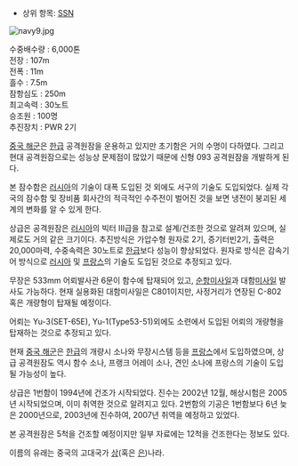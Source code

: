   * 상위 항목: [SSN](SSN.md)  

![navy9.jpg](http://z0.enha.kr/http://rigvedawiki.net/r1/pds/navy9.jpg)

수중배수량 : 6,000톤  
전장 : 107m  
전폭 : 11m  
흘수 : 7.5m  
잠항심도 : 250m  
최고속력 : 30노트  
승조원 : 100명  
추진장치 : PWR 2기

[중국 해군](%EC%A4%91%EA%B5%AD%20%ED%95%B4%EA%B5%B0.md)은
[한급](%ED%95%9C%EA%B8%89.md) 공격원잠을 운용하고 있지만 초기함은 거의 수명이 다하였다. 그리고 현대 공격원잠으로는
성능상 문제점이 많았기 때문에 신형 093 공격원잠을 개발하게 된다.

본 잠수함은 [러시아](%EB%9F%AC%EC%8B%9C%EC%95%84.md)의 기술이 대폭 도입된 것 외에도 서구의 기술도
도입되었다. 실제 각국의 잠수함 및 장비품 회사간의 적극적인 수주전이 벌어진 것을 보면 냉전이 붕괴된 세계의 변화를 알 수 있게 한다.

상급은 공격원잠은 [러시아](%EB%9F%AC%EC%8B%9C%EC%95%84.md)의 빅터 Ⅲ급을 참고로 설계/건조한 것으로 알려져
있으며, 실제로도 거의 같은 크기이다. 추진방식은 가압수형 원자로 2기, 증기터빈2기, 출력은 20,000마력, 수중속력은 30노트로
[한급](%ED%95%9C%EA%B8%89.md)보다 성능이 향상되었다. 원자로 방식은 감속기어 방식으로
[러시아](%EB%9F%AC%EC%8B%9C%EC%95%84.md) 및
[프랑스](%ED%94%84%EB%9E%91%EC%8A%A4.md)의 기술도 도입된 것으로 추정되고 있다.

무장은 533mm 어뢰발사관 6문이 함수에 탑재되어 있고,
[순항미사일](%EC%88%9C%ED%95%AD%EB%AF%B8%EC%82%AC%EC%9D%BC.md)과
대함[미사일](%EB%AF%B8%EC%82%AC%EC%9D%BC.md) 발사도 가능하다. 현재 실용화된 대함미사일은 C801이지만,
사정거리가 연장된 C-802 혹은 개량형이 탑재될 예정이다.

어뢰는 Yu-3(SET-65E), Yu-1(Type53-51)외에도 소련에서 도입된 어뢰의 개량형을 탑재하는 것으로 추정되고 있다.  

현재 [중국 해군](%EC%A4%91%EA%B5%AD%20%ED%95%B4%EA%B5%B0.md)은
[한급](%ED%95%9C%EA%B8%89.md)의 개량시 소나와 무장시스템 등을
[프랑스](%ED%94%84%EB%9E%91%EC%8A%A4.md)에서 도입하였으며, 상급 공격원잠도 역시 함수 소나, 프랭크 어레이
소나, 견인 소나에 프랑스의 기술이 도입될 가능성이 높다.

상급은 1번함이 1994년에 건조가 시작되었다. 진수는 2002년 12월, 해상시험은 2005년 시작되었으며, 이미 취역한 것으로 알려지고
있다. 2번함의 기공은 1번함보다 6년 늦은 2000년으로, 2003년에 진수하여, 2007년 취역을 예정하고 있었다.  

본 공격원잠은 5척을 건조할 예정이지만 일부 자료에는 12척을 건조한다는 정보도 있다.  

이름의 유래는 중국의 고대국가 [상](%EC%83%81.md)(혹은 [은](%EC%9D%80.md))나라.

